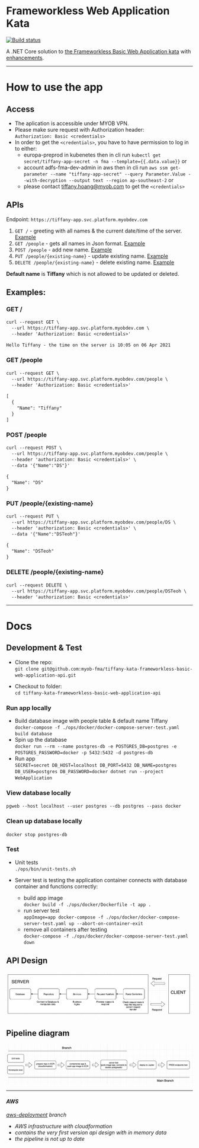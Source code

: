 # Frameworkless Web Application Kata

[![Build status](https://badge.buildkite.com/b0a10dcf62e33205414b931216c9b6914b59fe3e2d867155ab.svg)](https://buildkite.com/myob/tiffany-frameworkless-web-app-api)

A .NET Core solution to [the Frameworkless Basic Web Application kata](https://github.com/MYOB-Technology/General_Developer/blob/main/katas/kata-frameworkless-basic-web-application/kata-frameworkless-basic-web-application.md) with [enhancements](https://github.com/MYOB-Technology/General_Developer/blob/main/katas/kata-frameworkless-basic-web-application/kata-frameworkless-basic-web-application-enhancements.md).

* * *

# How to use the app

## Access

-   The aplication is accessible under MYOB VPN. 
-   Please make sure request with Authorization header:  
    `Authorization: Basic <credentials>`  
-   In order to get the `<credentials>`, you have to have permission to log in to either: 
    -   europa-preprod in kubenetes then in cli run  `kubectl get secret/tiffany-app-secret -n fma --template={{.data.value}}` or 
    -   account adfs-fma-dev-admin in aws then in cli run `aws ssm get-parameter --name "tiffany-app-secret" --query Parameter.Value --with-decryption --output text --region ap-southeast-2` or  
    -   please contact tiffany.hoang@myob.com to get the `<credentials>`

## APIs
Endpoint: `https://tiffany-app.svc.platform.myobdev.com`
1.  `GET /` - greeting with all names & the current date/time of the server. [Example](#get-)
2.  `GET /people` - gets all names in Json format. [Example](#get-people)
3.  `POST /people` - add new name. [Example](#post-people)
4.  `PUT /people/{existing-name}` - update existing name. [Example](#put-peopleexisting-name)
5.  `DELETE /people/{existing-name}` - delete existing name. [Example](#delete-peopleexisting-name)

 **Default name** is **Tiffany** which is not allowed to be updated or deleted.

## Examples:

### GET /
```
curl --request GET \
  --url https://tiffany-app.svc.platform.myobdev.com \
  --header 'Authorization: Basic <credentials>' 
```
```
Hello Tiffany - the time on the server is 10:05 on 06 Apr 2021
```
### GET /people
```
curl --request GET \
  --url https://tiffany-app.svc.platform.myobdev.com/people \
  --header 'Authorization: Basic <credentials>' 
```
```
[  
  {  
    "Name": "Tiffany"  
  }  
]  
```
### POST /people
```
curl --request POST \
  --url https://tiffany-app.svc.platform.myobdev.com/people \
  --header 'authorization: Basic <credentials>' \
  --data '{"Name":"DS"}' 
```
```
{   
  "Name": "DS"  
}  
```
### PUT /people/{existing-name}
```
curl --request PUT \
  --url https://tiffany-app.svc.platform.myobdev.com/people/DS \
  --header 'authorization: Basic <credentials>' \
  --data '{"Name":"DSTeoh"}'
``` 
``` 
{   
  "Name": "DSTeoh"  
}
```
### DELETE /people/{existing-name}
```
curl --request DELETE \
  --url https://tiffany-app.svc.platform.myobdev.com/people/DSTeoh \
  --header 'authorization: Basic <credentials>' 
```
* * *

# Docs

## Development & Test

-   Clone the repo:     
    `git clone git@github.com:myob-fma/tiffany-kata-frameworkless-basic-web-application-api.git`

-   Checkout to folder:     
    `cd tiffany-kata-frameworkless-basic-web-application-api`

### Run app locally

-   Build database image with people table & default name Tiffany  
    `docker-compose -f ./ops/docker/docker-compose-server-test.yaml build database`
-   Spin up the database  
    `docker run --rm --name postgres-db -e POSTGRES_DB=postgres -e POSTGRES_PASSWORD=docker -p 5432:5432 -d postgres-db`
-   Run app  
    `SECRET=secret DB_HOST=localhost DB_PORT=5432 DB_NAME=postgres DB_USER=postgres DB_PASSWORD=docker dotnet run --project WebApplication`

### View database locally

  `pgweb --host localhost --user postgres --db postgres --pass docker`

### Clean up database locally

  `docker stop postgres-db`

### Test

-   Unit tests  
    `./ops/bin/unit-tests.sh`

-   Server test is testing the application container connects with database container and functions correctly:
    -   build app image    
        `docker build -f ./ops/docker/Dockerfile -t app .` 
    -   run server test     
        `appImage=app docker-compose -f ./ops/docker/docker-compose-server-test.yaml up --abort-on-container-exit`
    -   remove all containers after testing     
        `docker-compose -f ./ops/docker/docker-compose-server-test.yaml down`

## API Design

<img src="./docs/api-design.png">

## Pipeline diagram

<img src="./docs/jupiter-pipeline.png">

* * *

#### *AWS*
*[aws-deployment](https://github.com/myob-fma/tiffany-kata-frameworkless-basic-web-application-api/tree/aws-deployment) branch*

-   *AWS infrastructure with cloudformation*
-   *contains the very first version api design with in memory data*
-   *the pipeline is not up to date*